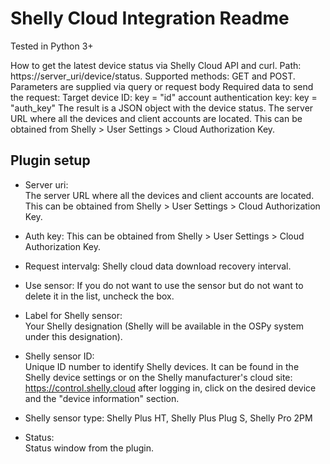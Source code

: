 Shelly Cloud Integration Readme
====

Tested in Python 3+

How to get the latest device status via Shelly Cloud API and curl. Path: https://server_uri/device/status.
Supported methods: GET and POST.
Parameters are supplied via query or request body
Required data to send the request:
Target device ID: key = "id"
account authentication key: key = "auth_key"
The result is a JSON object with the device status.
The server URL where all the devices and client accounts are located. This can be obtained from Shelly > User Settings > Cloud Authorization Key.

Plugin setup
-----------

* Server uri:  
  The server URL where all the devices and client accounts are located. This can be obtained from Shelly > User Settings > Cloud Authorization Key.

* Auth key: 
  This can be obtained from Shelly > User Settings > Cloud Authorization Key.

* Request intervalg: 
  Shelly cloud data download recovery interval.

* Use sensor: 
  If you do not want to use the sensor but do not want to delete it in the list, uncheck the box.

* Label for Shelly sensor:  
  Your Shelly designation (Shelly will be available in the OSPy system under this designation).

* Shelly sensor ID:  
  Unique ID number to identify Shelly devices. It can be found in the Shelly device settings or on the Shelly manufacturer's cloud site: https://control.shelly.cloud after logging in, click on the desired device and the "device information" section.

* Shelly sensor type:
  Shelly Plus HT, Shelly Plus Plug S, Shelly Pro 2PM

* Status:  
  Status window from the plugin.


